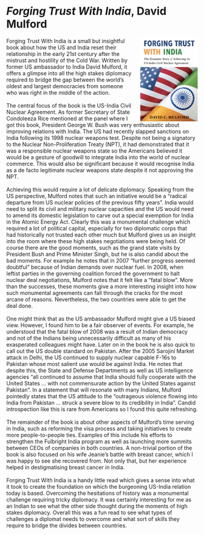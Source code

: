 # *Forging Trust With India*, David Mulford
<img align="right" src="./trustwithindia.png" style="max-width:30%; padding-left: 20px;">

<div>
Forging Trust With India is a small but insightful book about how the US and India reset their relationship in the early 21st century after the mistrust and hostility of the Cold War. Written by former US ambassador to India David Mulford, it offers a glimpse into  all the high stakes diplomacy required to bridge the gap between the world’s oldest and largest democracies from someone who was right in the middle of the action.  
</div><br>

<div>
The central focus of the book is the US-India Civil Nuclear Agreement. As former Secretary of State Condoleeza Rice mentioned at the panel where I got this book, President George W. Bush was very enthusiastic about improving relations with India. The US had recently slapped sanctions on India following its 1998 nuclear weapons test. Despite not being a signatory to the Nuclear Non-Proliferation Treaty (NPT), it had demonstrated that it was a responsible nuclear weapons state so the Americans believed it would be a gesture of goodwill to integrate India into the world of nuclear commerce. This would also be significant because it would recognise India as a de facto legitimate nuclear weapons state despite it not approving the NPT.
</div><br>


<div>
Achieving this would require a lot of delicate diplomacy. Speaking from the US perspective, Mulford notes that such an initiative would be a “radical departure from US nuclear policies of the previous fifty years”. India would need to split its civil and military nuclear capacities and the US would need to amend its domestic legislation to carve out a special exemption for India in the Atomic Energy Act. Clearly this was a monumental challenge which required a lot of political capital, especially for two diplomatic corps that had historically not trusted each other much but Mulford gives us an insight into the room where these high stakes negotiations were being held. Of course there are the good moments, such as the grand state visits by President Bush and Prime Minister Singh, but he is also candid about the bad moments. For example he notes that in 2007 “further progress seemed doubtful” because of Indian demands over nuclear fuel. In 2008, when leftist parties in the governing coalition forced the government to halt nuclear deal negotiations, Mulford notes that it felt like a “fatal blow”. More than the successes, these moments give a more interesting insight into how such monumental agreements can fall through the cracks for the most arcane of reasons. Nevertheless, the two countries were able to get the deal done. 
</div><br>

<div>
One might think that as the US ambassador Mulford might give a US biased view. However, I found him to be a fair observer of events. For example, he understood that the fatal blow of 2008 was a result of Indian democracy and not of the Indians being unnecessarily difficult as many of his exasperated colleagues might have. Later on in the book he is also quick to call out the US double standard on Pakistan. After the 2005 Sarojini Market attack in Delhi, the US continued to supply nuclear capable F-16s to Pakistan whose most salient use would be against India. He notes that despite this, the State and Defense Departments as well as US intelligence agencies “all continued to assume that India should fully cooperate with the United States … with not commensurate action by the United States against Pakistan”. In a statement that will resonate with many Indians, Mulford pointedly states that the US attitude to the “outrageous violence flowing into India from Pakistan … struck a severe blow to its credibility in India”. Candid introspection like this is rare from Americans so I found this quite refreshing. 
</div><br>

<div>
The remainder of the book is about other aspects of Mulford’s time serving in India, such as reforming the visa process and taking initiatives to create more people-to-people ties. Examples of this include his efforts to strengthen the Fulbright India program as well as launching more summits between CEOs of companies in both countries. A non-trivial portion of the book is also focused on his wife Jeanie’s battle with breast cancer, which I was happy to see she recovered from. Not only that, but her experience helped in destigmatising breast cancer in India.
</div><br>

<div>
Forging Trust With India is a handy little read which gives a sense into what it took to create the foundation on which the burgeoning US-India relation today is based. Overcoming the hesitations of history was a monumental challenge requiring tricky diplomacy. It was certainly interesting for me as an Indian to see what the other side thought during the moments of high stakes diplomacy. Overall this was a fun read to see what types of challenges a diplomat needs to overcome and what sort of skills they require to bridge the divides between countries. 
</div><br>